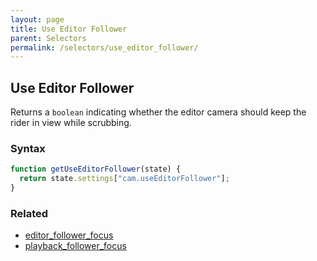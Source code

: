 ```yaml
---
layout: page
title: Use Editor Follower
parent: Selectors
permalink: /selectors/use_editor_follower/
---
```


## Use Editor Follower

Returns a `boolean` indicating whether the editor camera should keep the rider in view while scrubbing.

### Syntax

```js
function getUseEditorFollower(state) {
  return state.settings["cam.useEditorFollower"];
}
```

### Related

- [editor_follower_focus](./editor_follower_focus.md)
- [playback_follower_focus](./playback_follower_focus.md)
